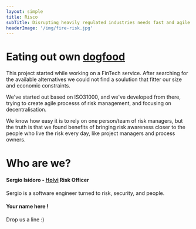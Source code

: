 ```yaml
---
layout: simple
title: Risco
subTitle: Disrupting heavily regulated industries needs fast and agile risk management
headerImage: '/img/fire-risk.jpg'
---
```


# Eating out own [dogfood](https://en.wikipedia.org/wiki/Eating_your_own_dog_food)

This project started while working on a FinTech service. After searching for the
available alternatives we could not find a soulution that fitter our size and
economic constraints.

We've started out based on ISO31000, and we've developed from there, trying
to create agile processs of risk management, and focusing on decentralisation.

We know how easy it is to rely on one person/team of risk managers, but the
truth is that we found benefits of bringing risk awareness closer to the people
who live the risk every day, like project managers and process owners.

# Who are we?

#### Sergio Isidoro - [Holvi](www.holvi.com) Risk Officer
Sergio is a software engineer turned to risk, security, and people.

#### Your name here !
Drop us a line :)
